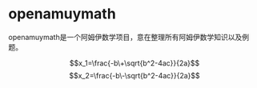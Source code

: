 # openamuymath
openamuymath是一个阿姆伊数学项目，意在整理所有阿姆伊数学知识以及例题。
<script type="text/javascript"src="http://cdn.mathjax.org/mathjax/latest/MathJax.js?config=TeX-AMS-MML_HTMLorMML"></script>
$$x_1=\frac{-b\+\sqrt{b^2-4ac}}{2a}$$
$$x_2=\frac{-b\-\sqrt{b^2-4ac}}{2a}$$

